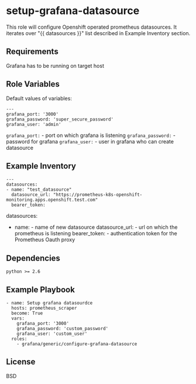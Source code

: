 setup-grafana-datasource
========================

This role will configure Openshift operated prometheus datasources. It iterates over "{{ datasources }}" list described in Example Inventory section.

Requirements
------------

Grafana has to be running on target host

Role Variables
--------------
Default values of variables:
```
---
grafana_port: '3000'
grafana_password: 'super_secure_password'
grafana_user: 'admin' 

```
`grafana_port:` - port on which grafana is listening
`grafana_password:` - password for grafana
`grafana_user:` - user in grafana who can create datasource

Example Inventory
-----------------
```
---
datasources:
- name: "test_datasource"
  datasource_url: "https://prometheus-k8s-openshift-monitoring.apps.openshift.test.com"
  bearer_token:

```
datasources:
- name: - name of new datasource
  datasource_url: - url on which the prometheus is listening
  bearer_token: - authentication token for the Prometheus Oauth proxy


Dependencies
------------
```
python >= 2.6
```

Example Playbook
----------------
```
- name: Setup grafana datasourdce
  hosts: prometheus_scraper
  become: True
  vars:
    grafana_port: '3000'
    grafana_password: 'custom_password'
    grafana_user: 'custom_user'
  roles:
    - grafana/generic/configure-grafana-datasource
```

License
-------

BSD
